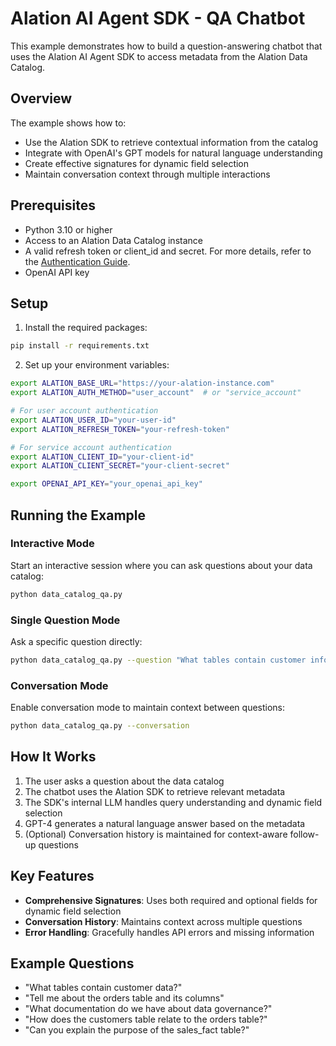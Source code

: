 # Alation AI Agent SDK - QA Chatbot

This example demonstrates how to build a question-answering chatbot that uses the Alation AI Agent SDK to access metadata from the Alation Data Catalog.

## Overview

The example shows how to:

- Use the Alation SDK to retrieve contextual information from the catalog
- Integrate with OpenAI's GPT models for natural language understanding
- Create effective signatures for dynamic field selection
- Maintain conversation context through multiple interactions

## Prerequisites

- Python 3.10 or higher
- Access to an Alation Data Catalog instance
- A valid refresh token or client_id and secret. For more details, refer to the [Authentication Guide](https://github.com/Alation/alation-ai-agent-sdk/blob/main/guides/authentication.md).
- OpenAI API key

## Setup

1. Install the required packages:

```bash
pip install -r requirements.txt
```

2. Set up your environment variables:

```bash
export ALATION_BASE_URL="https://your-alation-instance.com"
export ALATION_AUTH_METHOD="user_account"  # or "service_account"

# For user account authentication
export ALATION_USER_ID="your-user-id"
export ALATION_REFRESH_TOKEN="your-refresh-token"

# For service account authentication
export ALATION_CLIENT_ID="your-client-id"
export ALATION_CLIENT_SECRET="your-client-secret"

export OPENAI_API_KEY="your_openai_api_key"
```

## Running the Example

### Interactive Mode

Start an interactive session where you can ask questions about your data catalog:

```bash
python data_catalog_qa.py
```

### Single Question Mode

Ask a specific question directly:

```bash
python data_catalog_qa.py --question "What tables contain customer information?"
```

### Conversation Mode

Enable conversation mode to maintain context between questions:

```bash
python data_catalog_qa.py --conversation
```

## How It Works

1. The user asks a question about the data catalog
2. The chatbot uses the Alation SDK to retrieve relevant metadata
3. The SDK's internal LLM handles query understanding and dynamic field selection
4. GPT-4 generates a natural language answer based on the metadata
5. (Optional) Conversation history is maintained for context-aware follow-up questions

## Key Features

- **Comprehensive Signatures**: Uses both required and optional fields for dynamic field selection
- **Conversation History**: Maintains context across multiple questions
- **Error Handling**: Gracefully handles API errors and missing information

## Example Questions

- "What tables contain customer data?"
- "Tell me about the orders table and its columns"
- "What documentation do we have about data governance?"
- "How does the customers table relate to the orders table?"
- "Can you explain the purpose of the sales_fact table?"